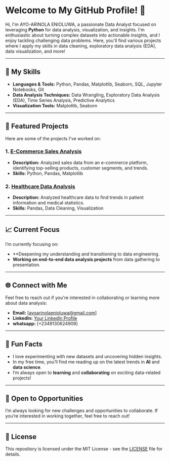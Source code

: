 # Welcome to My GitHub Profile! 👋

Hi, I'm AYO-ARINOLA ENIOLUWA, a passionate Data Analyst focused on leveraging **Python** for data analysis, visualization, and insights. I'm enthusiastic about turning complex datasets into actionable insights, and I enjoy tackling challenging data problems. Here, you'll find various projects where I apply my skills in data cleaning, exploratory data analysis (EDA), data visualization, and more!

---

## 🔧 My Skills

- **Languages & Tools:** Python, Pandas, Matplotlib, Seaborn, SQL, Jupyter Notebooks, Git
- **Data Analysis Techniques:** Data Wrangling, Exploratory Data Analysis (EDA), Time Series Analysis, Predictive Analytics
- **Visualization Tools:** Matplotlib, Seaborn

---

## 📂 Featured Projects

Here are some of the projects I've worked on:

### 1. [E-Commerce Sales Analysis](https://github.com/semigod-dot-com/MY-PROJECTS/blob/main/Ecommerce.ipynb)  
   - **Description:** Analyzed sales data from an e-commerce platform, identifying top-selling products, customer segments, and trends.
   - **Skills:** Python, Pandas, Matplotlib

### 2. [Healthcare Data Analysis](https://github.com/semigod-dot-com/Healthcare-data/blob/main/Healthcare_analysis.ipynb)  
   - **Description:** Analyzed healthcare data to find trends in patient information and medical statistics.
   - **Skills:** Pandas, Data Cleaning, Visualization

---

## 📈 Current Focus

I’m currently focusing on:
- **Deepening my understanding and transitioning to data engineering.
- **Working on end-to-end data analysis projects** from data gathering to presentation.

---

## 🌐 Connect with Me

Feel free to reach out if you're interested in collaborating or learning more about data analysis:

- **Email:** [ayoarinolaenioluwa@gmail.com]
- **LinkedIn:** [Your LinkedIn Profile](https://www.linkedin.com/in/your-profile/)
- **whatsapp:** [+2349130624909]

---

## 🎯 Fun Facts

- I love experimenting with new datasets and uncovering hidden insights.
- In my free time, you’ll find me reading up on the latest trends in **AI** and **data science**.
- I’m always open to **learning** and **collaborating** on exciting data-related projects!

---

## 🚀 Open to Opportunities

I’m always looking for new challenges and opportunities to collaborate. If you’re interested in working together, feel free to reach out!

---

## 📝 License

This repository is licensed under the MIT License - see the [LICENSE](LICENSE) file for details.
